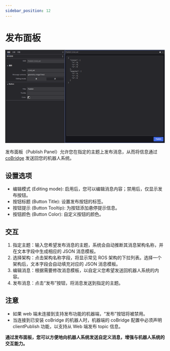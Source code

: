 ```yaml
---
sidebar_position: 12
---
```


# 发布面板

![viz-12-1.png](../img/viz-12-1.png)

发布面板（Publish Panel）允许您在指定的主题上发布消息，从而将信息通过 [coBridge](https://github.com/coscene-io/coBridge) 发送回您的机器人系统。

## 设置选项
- 编辑模式 (Editing mode): 启用后，您可以编辑消息内容；禁用后，仅显示发布按钮。
- 按钮标题 (Button Title): 设置发布按钮的标签。
- 按钮提示 (Button Tooltip): 为按钮添加悬停提示信息。      
- 按钮颜色 (Button Color): 自定义按钮的颜色。

## 交互
1. 指定主题：输入您希望发布消息的主题，系统会自动推断其消息架构名称，并在文本字段中生成相应的 JSON 消息模板。
2. 选择架构：点击架构名称字段，将显示常见 ROS 架构的下拉列表。选择一个架构后，文本字段会自动填充对应的 JSON 消息模板。
3. 编辑消息：根据需要修改消息模板，以自定义您希望发送回机器人系统的内容。
4. 发布消息：点击“发布”按钮，将消息发送到指定的主题。

## 注意

- 如果 web 端未连接到支持发布功能的机器端，“发布”按钮将被禁用。
- 当连接到已安装 coBridge 的机器人时，机器端的 coBridge 配置中必须声明 clientPublish 功能，以支持从 Web 端发布 topic 信息。

**通过发布面板，您可以方便地向机器人系统发送自定义消息，增强与机器人系统的交互能力。**
